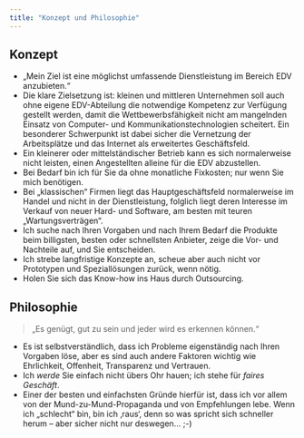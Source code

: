 ```yaml
---
title: "Konzept und Philosophie"
---
```


## Konzept

- „Mein Ziel ist eine möglichst umfassende Dienstleistung im Bereich EDV anzubieten.“
- Die klare Zielsetzung ist: kleinen und mittleren Unternehmen soll auch ohne eigene EDV-Abteilung die notwendige Kompetenz zur Verfügung gestellt werden, damit die Wettbewerbsfähigkeit nicht am mangelnden Einsatz von Computer- und Kommunikationstechnologien scheitert. Ein besonderer Schwerpunkt ist dabei sicher die Vernetzung der Arbeitsplätze und das Internet als erweitertes Geschäftsfeld.
- Ein kleinerer oder mittelständischer Betrieb kann es sich normalerweise nicht leisten, einen Angestellten alleine für die EDV abzustellen.
- Bei Bedarf bin ich für Sie da ohne monatliche Fixkosten; nur wenn Sie mich benötigen.
- Bei „klassischen“ Firmen liegt das Hauptgeschäftsfeld normalerweise im Handel und nicht in der Dienstleistung, folglich liegt deren Interesse im Verkauf von neuer Hard- und Software, am besten mit teuren „Wartungsverträgen“.
- Ich suche nach Ihren Vorgaben und nach Ihrem Bedarf die Produkte beim billigsten, besten oder schnellsten Anbieter, zeige die Vor- und Nachteile auf, und Sie entscheiden.
- Ich strebe langfristige Konzepte an, scheue aber auch nicht vor Prototypen und Speziallösungen zurück, wenn nötig.
- Holen Sie sich das Know-how ins Haus durch Outsourcing.

## Philosophie

> „Es genügt, gut zu sein und jeder wird es erkennen können.“

- Es ist selbstverständlich, dass ich Probleme eigenständig nach Ihren Vorgaben löse, aber es sind auch andere Faktoren wichtig wie Ehrlichkeit, Offenheit, Transparenz und Vertrauen.
- Ich *werde* Sie einfach nicht übers Ohr hauen; ich stehe für *faires Geschäft*.
- Einer der besten und einfachsten Gründe hierfür ist, dass ich vor allem von der Mund-zu-Mund-Propaganda und von Empfehlungen lebe. Wenn ich „schlecht“ bin, bin ich ‚raus‘, denn so was spricht sich schneller herum – aber sicher nicht nur deswegen… ;-)
